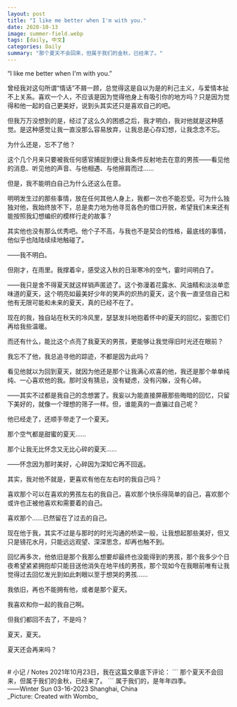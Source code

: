 ```yaml
---
layout: post
title: "I like me better when I'm with you."
date: 2020-10-13
image: summer-field.webp
tags: [daily, 中文]
categories: Daily
summary: "那个夏天不会回来，但属于我们的金秋，已经来了。"
---
```

“I like me better when I'm with you.”     

曾经我对这句所谓“情话”不屑一顾，总觉得这是自以为是的利己主义，与爱情本扯不上关系。喜欢一个人，不应该是因为觉得他身上有吸引你的地方吗？只是因为觉得和他一起的自己更美好，说到头其实还只是喜欢自己的吧。    

但我万万没想到的是，经过了这么久的困惑之后，我才明白，我对他就是这种感觉。是这种感觉让我一直没那么容易放弃，让我总是心存幻想，让我念念不忘。    

为什么还是，忘不了他？    

这个几个月来只要被我任何感官捕捉到便让我条件反射地去在意的男孩——看见他的消息、听见他的声音、与他相遇、与他擦肩而过……    

但是，我不能明白自己为什么还这么在意。    

明明发生过的那些事情，放在任何其他人身上，我都一次也不能忍受。可为什么独独对他，我始终放不下，总是卖力地为他寻觅各色的借口开脱，希望我们未来还有能按照我幻想编织的模样行走的故事？    

其实他也没有那么优秀吧。他个子不高，与我也不是契合的性格，最底线的事情，他似乎也陆陆续续地触碰了。    

——我不明白。    

但刚才，在雨里。我撑着伞，感受这入秋的日渐寒冷的空气，霎时间明白了。    

——我只是舍不得夏天就这样销声匿迹了。这个弥漫着花露水、风油精和淡淡单恋味道的夏天，这个明亮如最美好少年的笑声的炽热的夏天，这个我一直坚信自己和他有无限可能和未来的夏天，真的已经不在了。    

现在的我，独自站在秋天的冷风里，瑟瑟发抖地抱着怀中的夏天的回忆，妄图它们再给我些温暖。    

而还有什么，能比这个点亮了我夏天的男孩，更能够让我觉得旧时光还在眼前？    

我忘不了他，我总追寻他的踪迹，不都是因为此吗？    

看见他就以为回到夏天，就因为他还是那个让我满心欢喜的他，我还是那个单单纯纯、一心喜欢他的我。那时没有猜忌，没有疑虑，没有闪躲，没有心碎。    

——其实不过都是我自己的念想罢了。我妄以为能直接屏蔽那些晦暗的回忆，只留下美好的，就像一个理想的筛子一样。但，谁能真的一直骗过自己呢？    

他已经走了，还顺手带走了一个夏天。    

那个空气都是甜蜜的夏天……    

那个让我无比怀念又无比心碎的夏天……    

——怀念因为那时美好，心碎因为深知它再不回返。    

其实，我对他不就是，更喜欢有他在左右时的我自己吗？    

喜欢那个可以在喜欢的男孩左右的我自己，喜欢那个快乐得简单的自己，喜欢那个或许也正被他喜欢和需要着的自己。    

喜欢那个……已然留在了过去的自己。    

现在他于我，其实不过是与那时的时光沟通的桥梁一般，让我想起那些美好，但又只是镜花水月，只能远远观望、深深思念，却再也触不到。    

回忆再多次，他依旧是那个我那么想要却最终也没能得到的男孩，那个我多少个日夜希望紧紧拥抱却只能目送他消失在地平线的男孩，那个现如今在我眼前唯有让我觉得过去回忆发光到如此刺眼以至于想哭的男孩……     

我依旧，再也不能拥有他，或者是那个夏天。     

我喜欢和你一起的我自己啊。    

但我们都回不去了，不是吗？    

夏天，夏天。    

夏天还会再来吗？    

<br/> 
# 小记 / Notes
2021年10月23日，我在这篇文章底下评论：    
```
那个夏天不会回来，但属于我们的金秋，已经来了。
```
属于我们的，是年年四季。
<br/>
——Winter Sun    
03-16-2023    
Shanghai, China

<br/>
_Picture: Created with Wombo_ 